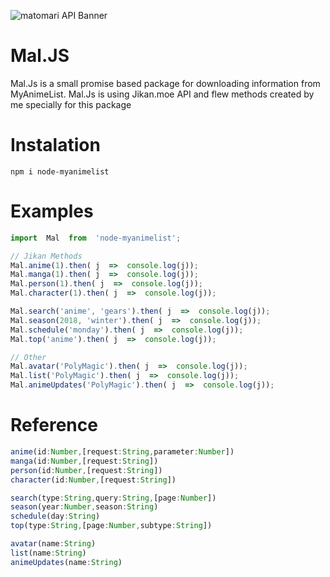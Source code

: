 ![matomari API Banner](https://i.imgur.com/IcBShyO.png)

# Mal.JS
Mal.Js is a small promise based package for downloading information from MyAnimeList.
Mal.Js is using Jikan.moe API and flew methods created by me specially for this package 

# Instalation
```
npm i node-myanimelist
```
# Examples
```js
import  Mal  from  'node-myanimelist';

// Jikan Methods
Mal.anime(1).then( j  =>  console.log(j));
Mal.manga(1).then( j  =>  console.log(j));
Mal.person(1).then( j  =>  console.log(j));
Mal.character(1).then( j  =>  console.log(j));

Mal.search('anime', 'gears').then( j  =>  console.log(j));
Mal.season(2018, 'winter').then( j  =>  console.log(j));
Mal.schedule('monday').then( j  =>  console.log(j));
Mal.top('anime').then( j  =>  console.log(j));

// Other
Mal.avatar('PolyMagic').then( j  =>  console.log(j));
Mal.list('PolyMagic').then( j  =>  console.log(j));
Mal.animeUpdates('PolyMagic').then( j  =>  console.log(j));
```
# Reference
```ts
anime(id:Number,[request:String,parameter:Number])
manga(id:Number,[request:String])
person(id:Number,[request:String])
character(id:Number,[request:String])

search(type:String,query:String,[page:Number])
season(year:Number,season:String)
schedule(day:String)
top(type:String,[page:Number,subtype:String])

avatar(name:String)
list(name:String)
animeUpdates(name:String)
```
